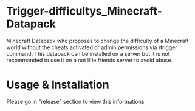 # Trigger-difficultys_Minecraft-Datapack
Minecraft Datapack who proposes to change the difficulty of a Minecraft world without the cheats activated or admin permissions via /trigger command.
This datapack can be installed on a server but it is not recommanded to use it on a not litle friends server to avoid abuse.

# Usage & Installation
Please go in "release" section to view this informations
